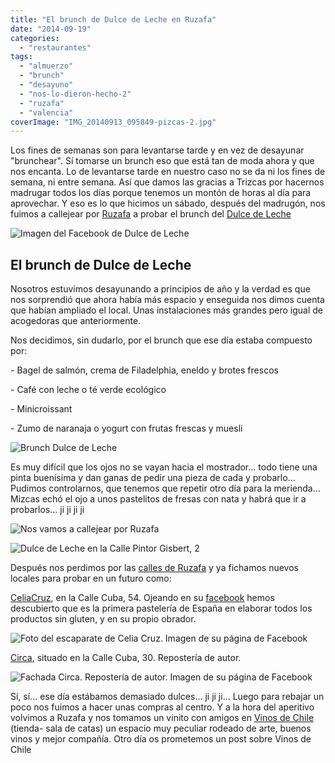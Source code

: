 ```yaml
---
title: "El brunch de Dulce de Leche en Ruzafa"
date: "2014-09-19"
categories:
  - "restaurantes"
tags:
  - "almuerzo"
  - "brunch"
  - "desayuno"
  - "nos-lo-dieron-hecho-2"
  - "ruzafa"
  - "valencia"
coverImage: "IMG_20140913_095849-pizcas-2.jpg"
---
```


Los fines de semanas son para levantarse tarde y en vez de desayunar "brunchear". Sí tomarse un brunch eso que está tan de moda ahora y que nos encanta. Lo de levantarse tarde en nuestro caso no se da ni los fines de semana, ni entre semana. Así que damos las gracias a Trizcas por hacernos madrugar todos los días porque tenemos un montón de horas al día para aprovechar. Y eso es lo que hicimos un sábado, después del madrugón, nos fuimos a callejear por [Ruzafa](/tag/ruzafa/ "Ruzafa") a probar el brunch del [Dulce de Leche](https://www.facebook.com/DulceDeLecheRuzafa/info "Facebook Dulce de Leche Ruzafa")

![Imagen del Facebook de Dulce de Leche](images/323810_343609485719473_736704618_o-pizcas.jpg)

## El brunch de Dulce de Leche

Nosotros estuvimos desayunando a principios de año y la verdad es que nos sorprendió que ahora había más espacio y enseguida nos dimos cuenta que habían ampliado el local. Unas instalaciones más grandes pero igual de acogedoras que anteriormente.

Nos decidimos, sin dudarlo, por el brunch que ese día estaba compuesto por:

\- Bagel de salmón, crema de Filadelphia, eneldo y brotes frescos

\- Café con leche o té verde ecológico

\- Minicroissant

\- Zumo de naranaja o yogurt con frutas frescas y muesli

![Brunch Dulce de Leche](images/IMG_20140913_095849-pizcas-2.jpg)

Es muy difícil que los ojos no se vayan hacia el mostrador... todo tiene una pinta buenísima y dan ganas de pedir una pieza de cada y probarlo... Pudimos controlarnos, que tenemos que repetir otro día para la merienda... Mizcas echó el ojo a unos pastelitos de fresas con nata y habrá que ir a probarlos... ji ji ji ji

![Nos vamos a callejear por Ruzafa](images/IMG_20140913_102307-pizcas.jpg)

![Dulce de Leche en la Calle Pintor Gisbert, 2](images/IMG_20140913_102325-pizcas.jpg)

Después nos perdimos por las [calles de Ruzafa](/tag/ruzafa/ "Ruzafa") y ya fichamos nuevos locales para probar en un futuro como:

[CeliaCruz](http://www.celiacruz.es/ "Cafetería, pastelería Celia Cruz en Ruzafa"), en la Calle Cuba, 54. Ojeando en su [facebook](https://www.facebook.com/CeliacRuzSinGluten/info "Facebook Celia Cruz") hemos descubierto que es la primera pastelería de España en elaborar todos los productos sin gluten, y en su propio obrador.

![Foto del escaparate de Celia Cruz. Imagen de su página de Facebook](images/1907706_1485217488381807_5895200376085800117_n-pizcas.jpg)

[Circa](https://www.facebook.com/pages/Circa-Dulces-y-Helados/503639993098783?sk=photos_stream "Facebook Circa"), situado en la Calle Cuba, 30. Repostería de autor.

![Fachada Circa. Repostería de autor. Imagen de su página de Facebook](images/10542408_541282612667854_8554284036312474624_o-pizcas.jpg)

Sí, sí... ese día estábamos demasiado dulces... ji ji ji... Luego para rebajar un poco nos fuimos a hacer unas compras al centro. Y a la hora del aperitivo volvimos a Ruzafa y nos tomamos un vinito con amigos en [Vinos de Chile](http://www.vinosdechile.es/ "Tienda - Zona de catas Vinos de Chile") (tienda- sala de catas) un espacio muy peculiar rodeado de arte, buenos vinos y mejor compañía. Otro día os prometemos un post sobre Vinos de Chile

